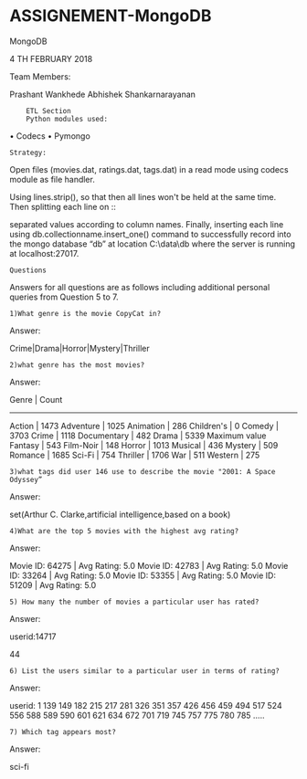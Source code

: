 # ASSIGNEMENT-MongoDB

MongoDB

4 TH FEBRUARY 2018

Team Members:

Prashant Wankhede 
Abhishek Shankarnarayanan 

		ETL Section
		Python modules used:
• Codecs
• Pymongo

	Strategy:

Open files (movies.dat, ratings.dat, tags.dat) in a read mode using codecs module as file handler.

Using lines.strip(), so that then all lines won't be held at the same time. Then splitting each line on ::

separated values according to column names. Finally, inserting each line using
db.collectionname.insert_one() command to successfully record into the mongo database “db” at
location C:\data\db where the server is running at localhost:27017.

	Questions

Answers for all questions are as follows including additional personal queries from Question 5 to 7.

	1)What genre is the movie CopyCat in?

Answer:

Crime|Drama|Horror|Mystery|Thriller

	2)what genre has the most movies?

Answer:

Genre | Count

-------------------

Action | 1473
Adventure | 1025
Animation | 286
Children's | 0
Comedy | 3703
Crime | 1118
Documentary | 482
Drama | 5339 Maximum value
Fantasy | 543
Film-Noir | 148
Horror | 1013
Musical | 436
Mystery | 509
Romance | 1685
Sci-Fi | 754
Thriller | 1706
War | 511
Western | 275

	3)what tags did user 146 use to describe the movie "2001: A Space Odyssey”

Answer:

set(Arthur C. Clarke,artificial intelligence,based on a book)

	4)What are the top 5 movies with the highest avg rating?

Answer:

Movie ID: 64275 | Avg Rating: 5.0
Movie ID: 42783 | Avg Rating: 5.0
Movie ID: 33264 | Avg Rating: 5.0
Movie ID: 53355 | Avg Rating: 5.0
Movie ID: 51209 | Avg Rating: 5.0

	5) How many the number of movies a particular user has rated?

Answer:

userid:14717

44

	6) List the users similar to a particular user in terms of rating?

Answer:

userid: 1
139
149
182
215
217
281
326
351
357
426
456
459
494
517
524
556
588
589
590
601
621
634
672
701
719
745
757
775
780
785
…..

	7) Which tag appears most?

Answer:

sci-fi
